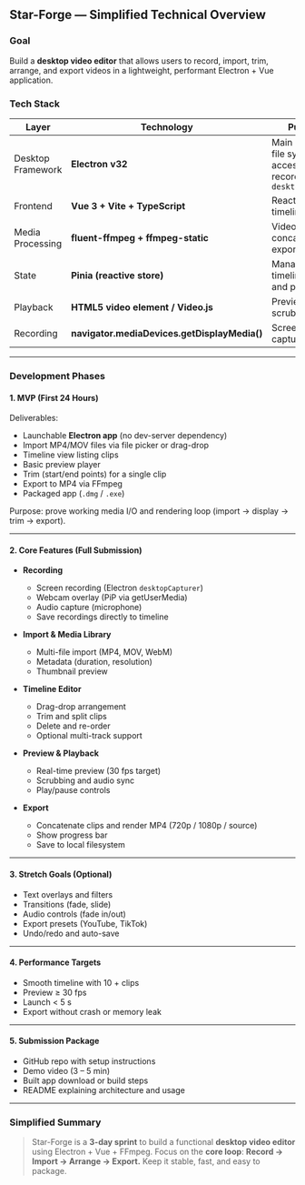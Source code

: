 ## Star-Forge — Simplified Technical Overview

### Goal

Build a **desktop video editor** that allows users to record, import, trim, arrange, and export videos in a lightweight, performant Electron + Vue application.

### Tech Stack

| Layer             | Technology                                   | Purpose                                                           |
| ----------------- | -------------------------------------------- | ----------------------------------------------------------------- |
| Desktop Framework | **Electron v32**                             | Main process, file system access, recording via `desktopCapturer` |
| Frontend          | **Vue 3 + Vite + TypeScript**                | Reactive UI and timeline editor                                   |
| Media Processing  | **fluent-ffmpeg + ffmpeg-static**            | Video trim, concat, and export                                    |
| State             | **Pinia (reactive store)**                   | Manage clips, timeline state, and playhead                        |
| Playback          | **HTML5 video element / Video.js**           | Preview and scrub                                                 |
| Recording         | **navigator.mediaDevices.getDisplayMedia()** | Screen + audio capture                                            |

---

### Development Phases

#### 1. MVP (First 24 Hours)

Deliverables:

* Launchable **Electron app** (no dev-server dependency)
* Import MP4/MOV files via file picker or drag-drop
* Timeline view listing clips
* Basic preview player
* Trim (start/end points) for a single clip
* Export to MP4 via FFmpeg
* Packaged app (`.dmg` / `.exe`)

Purpose: prove working media I/O and rendering loop (import → display → trim → export).

---

#### 2. Core Features (Full Submission)

* **Recording**

  * Screen recording (Electron `desktopCapturer`)
  * Webcam overlay (PiP via getUserMedia)
  * Audio capture (microphone)
  * Save recordings directly to timeline
* **Import & Media Library**

  * Multi-file import (MP4, MOV, WebM)
  * Metadata (duration, resolution)
  * Thumbnail preview
* **Timeline Editor**

  * Drag-drop arrangement
  * Trim and split clips
  * Delete and re-order
  * Optional multi-track support
* **Preview & Playback**

  * Real-time preview (30 fps target)
  * Scrubbing and audio sync
  * Play/pause controls
* **Export**

  * Concatenate clips and render MP4 (720p / 1080p / source)
  * Show progress bar
  * Save to local filesystem

---

#### 3. Stretch Goals (Optional)

* Text overlays and filters
* Transitions (fade, slide)
* Audio controls (fade in/out)
* Export presets (YouTube, TikTok)
* Undo/redo and auto-save

---

#### 4. Performance Targets

* Smooth timeline with 10 + clips
* Preview ≥ 30 fps
* Launch < 5 s
* Export without crash or memory leak

---

#### 5. Submission Package

* GitHub repo with setup instructions
* Demo video (3 – 5 min)
* Built app download or build steps
* README explaining architecture and usage

---

### Simplified Summary

> Star-Forge is a **3-day sprint** to build a functional **desktop video editor** using Electron + Vue + FFmpeg.
> Focus on the **core loop**: **Record → Import → Arrange → Export.**
> Keep it stable, fast, and easy to package.
